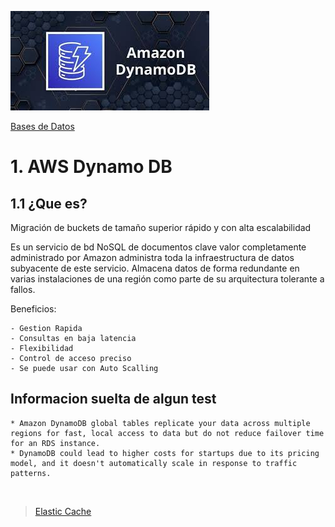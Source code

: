 ![Amazon Dynamo DB](../../00_assets/Bases%20de%20Datos/dynamodb.jpeg)

[Bases de Datos](../../03-Bases_de_Datos/)

# 1. AWS Dynamo DB

## 1.1 ¿Que es?

Migración de buckets de tamaño superior rápido y con alta escalabilidad

Es un servicio de bd NoSQL de documentos clave valor completamente administrado por Amazon administra toda la infraestructura de datos subyacente de este servicio. Almacena datos de forma redundante en varias instalaciones de una región como parte de su arquitectura tolerante a fallos.

Beneficios:

    - Gestion Rapida
    - Consultas en baja latencia
    - Flexibilidad 
    - Control de acceso preciso
    - Se puede usar con Auto Scalling

## Informacion suelta de algun test

    * Amazon DynamoDB global tables replicate your data across multiple regions for fast, local access to data but do not reduce failover time for an RDS instance.
    * DynamoDB could lead to higher costs for startups due to its pricing model, and it doesn't automatically scale in response to traffic patterns.


<br/>

> [Elastic Cache](./ElasticCache.md)

<br/>